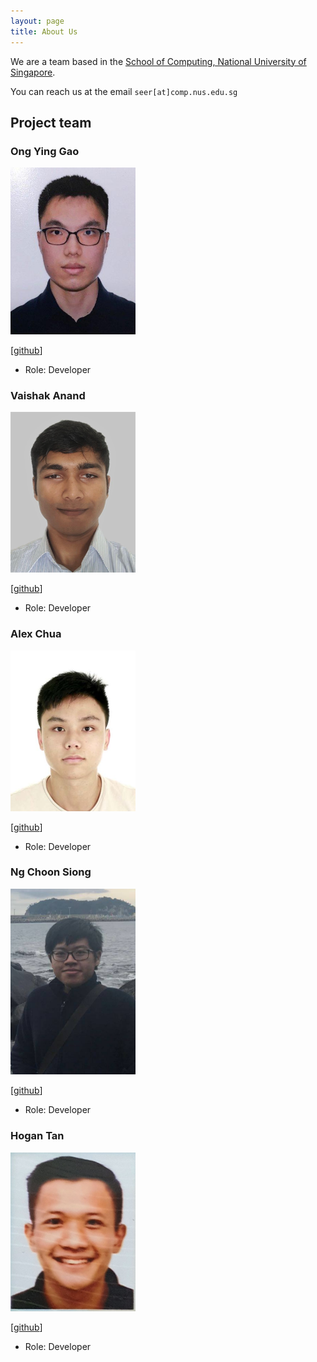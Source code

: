 ```yaml
---
layout: page
title: About Us
---
```


We are a team based in the [School of Computing, National University of Singapore](http://www.comp.nus.edu.sg).

You can reach us at the email `seer[at]comp.nus.edu.sg`

## Project team

### Ong Ying Gao

<img src="images/stoptakingallthenames.png" width="200px">

[[github](https://github.com/StopTakingAllTheNames)]

* Role: Developer

### Vaishak Anand

<img src="images/vaishakanand.png" width="200px">

[[github](http://github.com/VaishakAnand)]

* Role: Developer

### Alex Chua

<img src="images/alexcqy.png" width="200px">

[[github](https://github.com/AlexCQY)]

* Role: Developer

### Ng Choon Siong

<img src="images/csiongn.png" width="200px">

[[github](http://github.com/csiongn)]

* Role: Developer

### Hogan Tan

<img src="images/hogantan.png" width="200px">

[[github](http://github.com/hogantan)]

* Role: Developer
